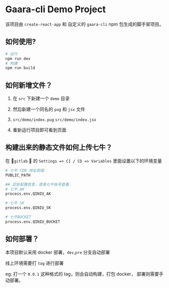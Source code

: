 # Gaara-cli Demo Project

该项目由 `create-react-app` 和 自定义的 `gaara-cli` npm 包生成的脚手架项目。

## 如何使用?

```bash
# 运行
npm run dev
# 构建
npm run build
```

## 如何新增文件？

1. 在 `src` 下新建一个 `demo` 目录

2. 然后新建一个同名的 `pug` 和 `jsx` 文件

3. `src/demo/index.pug` `src/demo/index.jsx`

4. 重新运行项目即可看到页面

## 构建出来的静态文件如何上传七牛？

在 `gitlab`  的 `Settings => CI / CD => Variables` 里面设置以下的环境变量

```bash
# 七牛 CDN 地址前缀
PUBLIC_PATH

## 这些配置信息，登录七牛帐号查看
# 七牛 AK
process.env.QINIU_AK

# 七牛 SK
process.env.QINIU_SK

# 七牛BUCKET
process.env.QINIU_BUCKET
```

## 如何部署？

本项目默认采用 docker 部署，`dev`,`pre` 分支自动部署

线上环境需要打 `tag` 进行部署

eg: 打一个 `0.0.1` 这种格式的 tag，则会自动构建，打包 docker， 部署则需要手动部署。
